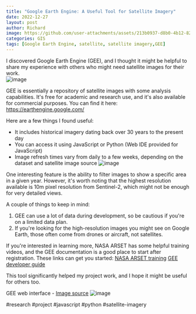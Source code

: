 ```yaml
---
title: "Google Earth Engine: A Useful Tool for Satellite Imagery"
date: 2022-12-27
layout: post
author: Richard
image: https://github.com/user-attachments/assets/213b0937-d8b0-4b12-82fc-9220c977fd39
categories: GIS
tags: [Google Earth Engine, satellite, satellite imagery,GEE]
---
```


I discovered Google Earth Engine (GEE), and I thought it might be helpful to share my experience with others who might need satellite images for their work.    
![image](https://github.com/user-attachments/assets/f228193a-fdd1-4708-a78e-76babb867959)


GEE is essentially a repository of satellite images with some analysis capabilities. It's free for academic and research use, and it's also available for commercial purposes. You can find it here: https://earthengine.google.com/

Here are a few things I found useful:

- It includes historical imagery dating back over 30 years to the present day
- You can access it using JavaScript or Python (Web IDE provided for JavaScript)
- Image refresh times vary from daily to a few weeks, depending on the dataset and satellite image source
![image](https://github.com/user-attachments/assets/695be7c4-a6b5-4797-8857-f76cf61a4b09)

One interesting feature is the ability to filter images to show a specific area in a given year. However, it's worth noting that the highest resolution available is 10m pixel resolution from Sentinel-2, which might not be enough for very detailed views.

A couple of things to keep in mind:
1. GEE can use a lot of data during development, so be cautious if you're on a limited data plan.
2. If you're looking for the high-resolution images you might see on Google Earth, those often come from drones or aircraft, not satellites.

If you're interested in learning more, NASA ARSET has some helpful training videos, and the GEE documentation is a good place to start after registration. These links can get you started:
[NASA ARSET training](https://appliedsciences.nasa.gov/join-mission/training/english/fundamentals-satellite-remote-sensing-land-and-water-applications)
[GEE developer guide](https://developers.google.com/earth-engine/guides)

This tool significantly helped my project work, and I hope it might be useful for others too.

GEE web interface - [Image source](https://www.researchgate.net/figure/The-Earth-Engine-interactive-development-environment_fig3_318246365)
![image](https://github.com/user-attachments/assets/213b0937-d8b0-4b12-82fc-9220c977fd39)


#research #project #javascript #python #satellite-imagery
